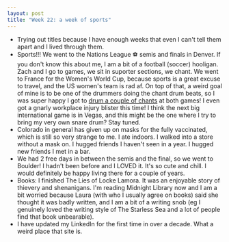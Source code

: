```yaml
---
layout: post
title: "Week 22: a week of sports"
---
```

- Trying out titles because I have enough weeks that even I can't tell them apart and I lived through them.
- Sports!!! We went to the Nations League ⚽️ semis and finals in Denver. If you don't know this about me, I am a bit of a football (soccer) hooligan. Zach and I go to games, we sit in suporter sections, we chant. We went to France for the Women's World Cup, because sports is a great excuse to travel, and the US women's team is rad af. On top of that, a weird goal of mine is to be one of the drummers doing the chant drum beats, so I was super happy I got to [drum a couple of chants](https://www.instagram.com/p/CP9CDo_pBOw/) at both games! I even got a gnarly workplace injury blister this time! I think the next big international game is in Vegas, and this might be the one where I try to bring my very own snare drum? Stay tuned.
- Colorado in general has given up on masks for the fully vaccinated, which is still so very strange to me. I ate indoors. I walked into a store without a mask on. I hugged friends I haven't seen in a year. I hugged new friends I met in a bar.
- We had 2 free days in between the semis and the final, so we went to Boulder! I hadn't been before and I LOVED it. It's so cute and chill. I would definitely be happy living there for a couple of years.
- Books: I finished The Lies of Locke Lamora. It was an enjoyable story of thievery and shenanigans. I'm reading Midnight Library now and I am a bit worried because Laura (with who I usually agree on books) said she thought it was badly written, and I am a bit of a writing snob (eg I genuinely loved the writing style of The Starless Sea and a lot of people find that book unbearable). 
- I have updated my LinkedIn for the first time in over a decade. What a weird place that site is.
